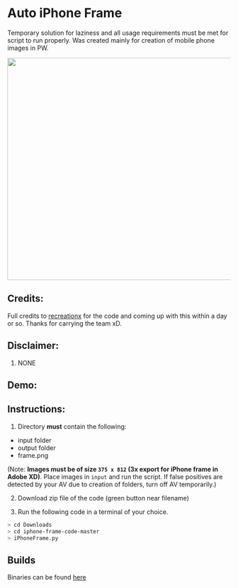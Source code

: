# Auto iPhone Frame
Temporary solution for laziness and all usage requirements must be met for script to run properly. Was created mainly for creation of mobile phone images in PW.

<p align="center">
  <img src="https://cdn.cultofmac.com/wp-content/uploads/2018/10/iphone-x-frame-copy.5099d7a2b5e840058781693515d2abc5-780x517.jpg" width="700" height="500" />
</p>

## Credits:
Full credits to [recreationx](https://github.com/recreationx) for the code and coming up with this within a day or so. Thanks for carrying the team xD.

## Disclaimer:
1. NONE

## Demo:

## Instructions:

1. Directory **must** contain the following:

- input folder
- output folder
- frame.png

(Note: **Images must be of size `375 x 812` (3x export for iPhone frame in Adobe XD)**. Place images in `input` and run the script. If false positives are detected by your AV due to creation of folders, turn off AV temporarily.)

2. Download zip file of the code (green button near filename)

3. Run the following code in a terminal of your choice.

```bash
> cd Downloads
> cd iphone-frame-code-master
> iPhoneFrame.py
```

## Builds

Binaries can be found [here](https://github.com/recreationx/autoiPhoneFrame/releases)
